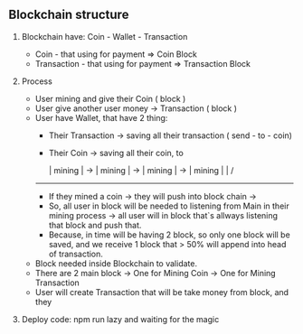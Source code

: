 ## Blockchain structure

1. Blockchain have: Coin - Wallet - Transaction
    + Coin - that using for payment => Coin Block
    + Transaction - that using for payment => Transaction Block
2. Process
    - User mining and give their Coin ( block )
    - User give another user money -> Transaction ( block )
    - User have Wallet, that have 2 thing:
        + Their Transaction -> saving all their transaction ( send - to - coin)
        + Their Coin -> saving all their coin, to 

            | mining | ->  | mining |  ->  | mining |  ->  | mining |
                |               /
        *************
        + If they mined a coin -> they will push into block chain -> 
        + So, all user in block will be needed to listening from Main in their mining process -> all user will 
        in block that`s allways listening that block and push that.
        + Because, in time will be having 2 block, so only one block will be saved, and we receive 1 block that > 50% will append into head of transaction.
    - Block needed inside Blockchain to validate.
    - There are 2 main block  -> One for Mining Coin
                              -> One for Mining Transaction
    - User will create Transaction that will be take money from block, and they 


2. Deploy
code: npm run lazy and waiting for the magic